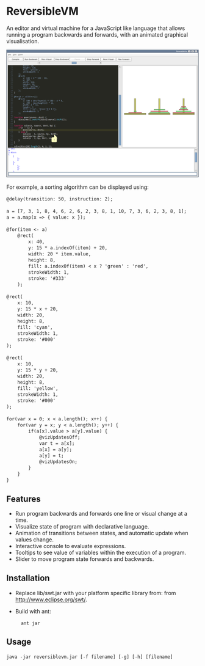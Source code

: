 ReversibleVM
============

An editor and virtual machine for a JavaScript like language that allows running a program backwards and forwards, with
an animated graphical visualisation.

![Screenshot](screenshot.png)

For example, a sorting algorithm can be displayed using:

	@delay(transition: 50, instruction: 2);

	a = [7, 3, 1, 8, 4, 6, 2, 6, 2, 3, 8, 1, 10, 7, 3, 6, 2, 3, 8, 1];
	a = a.map(x => { value: x });

	@for(item <- a)
		@rect(
			x: 40,
			y: 15 * a.indexOf(item) + 20,
			width: 20 * item.value,
			height: 8,
			fill: a.indexOf(item) < x ? 'green' : 'red',
			strokeWidth: 1,
			stroke: '#333'
		);

	@rect(
		x: 10,
		y: 15 * x + 20,
		width: 20,
		height: 8,
		fill: 'cyan',
		strokeWidth: 1,
		stroke: '#000'
	);

	@rect(
		x: 10,
		y: 15 * y + 20,
		width: 20,
		height: 8,
		fill: 'yellow',
		strokeWidth: 1,
		stroke: '#000'
	);

	for(var x = 0; x < a.length(); x++) {
		for(var y = x; y < a.length(); y++) {
			if(a[x].value > a[y].value) {
				@vizUpdatesOff;
				var t = a[x];
				a[x] = a[y];
				a[y] = t;
				@vizUpdatesOn;
			}
		}
	}

Features
--------

* Run program backwards and forwards one line or visual change at a time.
* Visualize state of program with declarative language.
* Animation of transitions between states, and automatic update when values change.
* Interactive console to evaluate expressions.
* Tooltips to see value of variables within the execution of a program.
* Slider to move program state forwards and backwards.

Installation
------------

* Replace lib/swt.jar with your platform specific library from: from http://www.eclipse.org/swt/.

* Build with ant:

        ant jar
    
Usage
-----

    java -jar reversiblevm.jar [-f filename] [-g] [-h] [filename]
